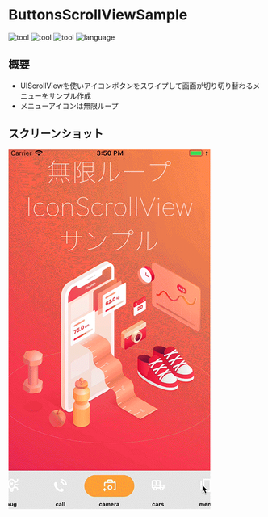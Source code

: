 # ButtonsScrollViewSample
![tool](https://img.shields.io/badge/tool-xcode-blue.svg)
![tool](https://img.shields.io/badge/tool-Sketch-yellow.svg)
![tool](https://img.shields.io/badge/tool-PhotoshopCC-blue.svg)
![language](https://img.shields.io/badge/language-Swift4-red.svg)

## 概要
- UIScrollViewを使いアイコンボタンをスワイプして画面が切り切り替わるメニューをサンプル作成
- メニューアイコンは無限ループ

## スクリーンショット
![header](./preview.gif)


